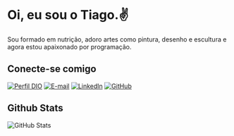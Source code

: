 # Oi, eu sou o Tiago.✌


Sou formado em nutrição, adoro artes como pintura, desenho e escultura e agora estou apaixonado por programação.









## Conecte-se comigo 
[![Perfil DIO](https://img.shields.io/badge/-Meu%20Perfil%20na%20DIO-30A3DC?style=for-the-badge)](https://www.dio.me/users/kentsumaru)
[![E-mail](https://img.shields.io/badge/-Email-000?style=for-the-badge&logo=microsoft-outlook&logoColor=E94D5F)](mailto:tiago.barbosa@unigranrio.br)
[![LinkedIn](https://img.shields.io/badge/-LinkedIn-000?style=for-the-badge&logo=linkedin&logoColor=30A3DC)](https://www.linkedin.com/in/tiago-p-barbosa/)
[![GitHub](https://img.shields.io/badge/GitHbt-000?style=for-the-badge&logo=github&logoColor=white)](https://github.com/TiagoBarbosaa)


## Github Stats


![GitHub Stats](https://github-readme-stats.vercel.app/api?username=TiagoBarbosaa&show_icons=true&show_icons=true&theme=aura&count_private=true)